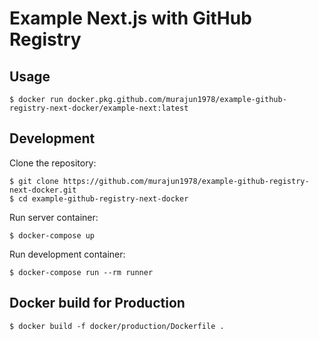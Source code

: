 # Example Next.js with GitHub Registry

## Usage

```
$ docker run docker.pkg.github.com/murajun1978/example-github-registry-next-docker/example-next:latest
```

## Development

Clone the repository:

```
$ git clone https://github.com/murajun1978/example-github-registry-next-docker.git
$ cd example-github-registry-next-docker
```

Run server container:

```
$ docker-compose up
```

Run development container:

```
$ docker-compose run --rm runner
```

## Docker build for Production

```
$ docker build -f docker/production/Dockerfile .
```

